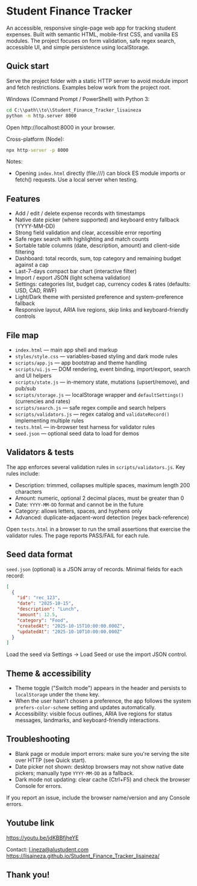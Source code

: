 # Student Finance Tracker

An accessible, responsive single-page web app for tracking student expenses. Built with semantic HTML, mobile-first CSS, and vanilla ES modules. The project focuses on form validation, safe regex search, accessible UI, and simple persistence using localStorage.

## Quick start

Serve the project folder with a static HTTP server to avoid module import and fetch restrictions. Examples below work from the project root.

Windows (Command Prompt / PowerShell) with Python 3:

```cmd
cd C:\\path\\to\\Student_Finance_Tracker_lisaineza
python -m http.server 8000
```

Open http://localhost:8000 in your browser.

Cross-platform (Node):

```cmd
npx http-server -p 8000
```

Notes:
- Opening `index.html` directly (file:///) can block ES module imports or fetch() requests. Use a local server when testing.



## Features

- Add / edit / delete expense records with timestamps
- Native date picker (where supported) and keyboard entry fallback (YYYY-MM-DD)
- Strong field validation and clear, accessible error reporting
- Safe regex search with highlighting and match counts
- Sortable table columns (date, description, amount) and client-side filtering
- Dashboard: total records, sum, top category and remaining budget against a cap
- Last-7-days compact bar chart (interactive filter)
- Import / export JSON (light schema validation)
- Settings: categories list, budget cap, currency codes & rates (defaults: USD, CAD, RWF)
- Light/Dark theme with persisted preference and system-preference fallback
- Responsive layout, ARIA live regions, skip links and keyboard-friendly controls


## File map

- `index.html` — main app shell and markup
- `styles/style.css` — variables-based styling and dark mode rules
- `scripts/app.js` — app bootstrap and theme handling
- `scripts/ui.js` — DOM rendering, event binding, import/export, search and UI helpers
- `scripts/state.js` — in-memory state, mutations (upsert/remove), and pub/sub
- `scripts/storage.js` — localStorage wrapper and `defaultSettings()` (currencies and rates)
- `scripts/search.js` — safe regex compile and search helpers
- `scripts/validators.js` — regex catalog and `validateRecord()` implementing multiple rules
- `tests.html` — in-browser test harness for validator rules
- `seed.json` — optional seed data to load for demos



## Validators & tests

The app enforces several validation rules in `scripts/validators.js`. Key rules include:

- Description: trimmed, collapses multiple spaces, maximum length 200 characters
- Amount: numeric, optional 2 decimal places, must be greater than 0
- Date: `YYYY-MM-DD` format and cannot be in the future
- Category: allows letters, spaces, and hyphens only
- Advanced: duplicate-adjacent-word detection (regex back-reference)

Open `tests.html` in a browser to run the small assertions that exercise the validator rules. The page reports PASS/FAIL for each rule.


## Seed data format

`seed.json` (optional) is a JSON array of records. Minimal fields for each record:

```json
[
  {
    "id": "rec_123",
    "date": "2025-10-15",
    "description": "Lunch",
    "amount": 12.5,
    "category": "Food",
    "createdAt": "2025-10-15T10:00:00.000Z",
    "updatedAt": "2025-10-10T10:00:00.000Z"
  }
]
```

Load the seed via Settings -> Load Seed or use the import JSON control.



## Theme & accessibility

- Theme toggle ("Switch mode") appears in the header and persists to `localStorage` under the `theme` key.
- When the user hasn't chosen a preference, the app follows the system `prefers-color-scheme` setting and updates automatically.
- Accessibility: visible focus outlines, ARIA live regions for status messages, landmarks, and keyboard-friendly interactions.



## Troubleshooting

- Blank page or module import errors: make sure you're serving the site over HTTP (see Quick start).
- Date picker not shown: desktop browsers may not show native date pickers; manually type `YYYY-MM-DD` as a fallback.
- Dark mode not updating: clear cache (Ctrl+F5) and check the browser Console for errors.

If you report an issue, include the browser name/version and any Console errors.


## Youtube link 
https://youtu.be/jdKBBfjheYE

Contact: l.ineza@alustudent.com
https://lisaineza.github.io/Student_Finance_Tracker_lisaineza/

## Thank you!
